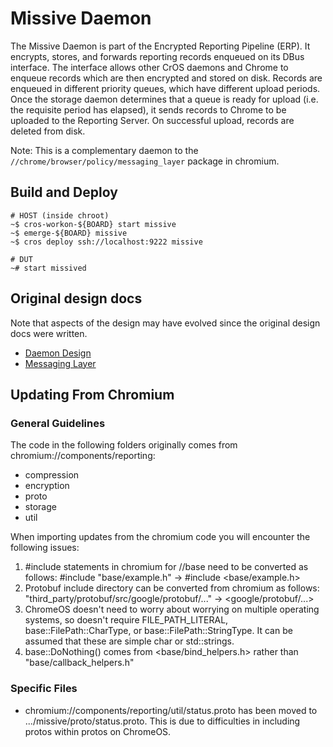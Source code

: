 # Missive Daemon

The Missive Daemon is part of the Encrypted Reporting Pipeline (ERP). It
encrypts, stores, and forwards reporting records enqueued on its DBus interface.
The interface allows other CrOS daemons and Chrome to enqueue records which are
then encrypted and stored on disk. Records are enqueued in different priority
queues, which have different upload periods. Once the storage daemon determines
that a queue is ready for upload (i.e. the requisite period has elapsed), it
sends records to Chrome to be uploaded to the Reporting Server. On successful
upload, records are deleted from disk.

Note: This is a complementary daemon to the
`//chrome/browser/policy/messaging_layer` package in chromium.

## Build and Deploy

```
# HOST (inside chroot)
~$ cros-workon-${BOARD} start missive
~$ emerge-${BOARD} missive
~$ cros deploy ssh://localhost:9222 missive

# DUT
~# start missived
```

## Original design docs

Note that aspects of the design may have evolved since the original design docs
were written.

* [Daemon Design](go/cros-reporting-daemon)
* [Messaging Layer](go/chrome-reporting-messaging-layer)

## Updating From Chromium

### General Guidelines

The code in the following folders originally comes from
chromium://components/reporting:

- compression
- encryption
- proto
- storage
- util

When importing updates from the chromium code you will encounter the following
issues:

1. #include statements in chromium for //base need to be converted as follows:
   #include "base/example.h" -> #include <base/example.h>
2. Protobuf include directory can be converted from chromium as follows:
   "third_party/protobuf/src/google/protobuf/..." -> <google/protobuf/...>
3. ChromeOS doesn't need to worry about worrying on multiple operating systems,
   so doesn't require FILE_PATH_LITERAL, base::FilePath::CharType, or
   base::FilePath::StringType. It can be assumed that these are simple char or
   std::strings.
4. base::DoNothing() comes from <base/bind_helpers.h> rather than
   "base/callback_helpers.h"

### Specific Files

- chromium://components/reporting/util/status.proto has been moved to
  .../missive/proto/status.proto. This is due to difficulties in including
  protos within protos on ChromeOS.

